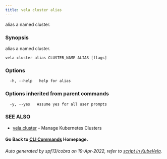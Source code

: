 ```yaml
---
title: vela cluster alias
---
```


alias a named cluster.

### Synopsis

alias a named cluster.

```
vela cluster alias CLUSTER_NAME ALIAS [flags]
```

### Options

```
  -h, --help   help for alias
```

### Options inherited from parent commands

```
  -y, --yes   Assume yes for all user prompts
```

### SEE ALSO

* [vela cluster](vela_cluster)	 - Manage Kubernetes Clusters

#### Go Back to [CLI Commands](vela) Homepage.


###### Auto generated by spf13/cobra on 19-Apr-2022, refer to [script in KubeVela](https://github.com/oam-dev/kubevela/tree/master/hack/docgen).
